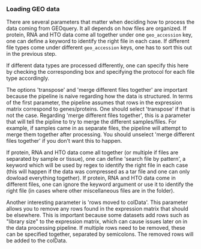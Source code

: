 ### Loading GEO data

There are several parameters that matter when deciding how to process the data coming from GEOquery. It all depends on how files are organized. If protein, RNA and HTO data come all together under one `geo_accession` key, one can define a keyword to identify the right file in each case. If different file types come under different `geo_accession` keys, one has to sort this out in the previous step. 

If different data types are processed differently, one can specify this here by checking the corresponding box and specifying the protocol for each file type accordingly.

The options 'transpose' and 'merge different files together' are important because the pipeline is naive regarding how the data is structured. In terms of the first parameter, the pipeline assumes that rows in the expression matrix correspond to genes/proteins. One should select 'transpose' if that is not the case. Regarding 'merge different files together', this is a parameter that will tell the pipline to try to merge the different samples/files. For example, if samples came in as separate files, the pipeline will attempt to merge them together after processing.  You should unselect 'merge different files together' if you don't want this to happen.

If protein, RNA and HTO data come all together (or multiple if files are separated by sample or tissue), one can define 'search file by pattern', a keyword which will be used by regex to identify the right file in each case (this will happen if the data was compressed as a tar file and one can only dowload everything together). If protein, RNA and HTO data come in different files, one can ignore the keyword argument or use it to identify the right file (in cases where other miscellaneous files are in the folder).

Another interesting parameter is 'rows moved to colData'. This parameter allows you to remove any rows found in the expression matrix that should be elsewhere. This is important because some datasets add rows such as "library size" to the expression matrix, which can cause issues later on in the data processing pipeline. If multiple rows need to be removed, these can be specified together, separated by semicolons. The removed rows will be added to the colData.

